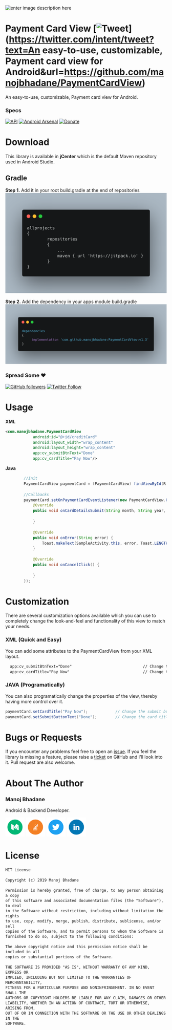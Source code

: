 
![enter image description here](https://raw.githubusercontent.com/manojbhadane/PaymentCardView/master/PaymentCardView.png)
# Payment Card View [![Tweet](https://img.shields.io/twitter/url/http/shields.io.svg?style=social)](https://twitter.com/intent/tweet?text=An easy-to-use, customizable, Payment card view for Android&url=https://github.com/manojbhadane/PaymentCardView)

An easy-to-use, customizable, Payment card view for Android.

### Specs
[![API](https://img.shields.io/badge/API-15%2B-orange.svg?style=flat)](https://android-arsenal.com/api?level=15) 
[![Android Arsenal](https://img.shields.io/badge/Android%20Arsenal-Payment%20Card%20View-brightgreen.svg?style=plastic)](https://android-arsenal.com/details/1/7417)
[![Donate](https://img.shields.io/badge/Donate-PayPal-blue.svg)](https://paypal.me/manojbhadane)
<!---[![License](https://img.shields.io/badge/License-Apache%202.0-blue.svg)](https://opensource.org/licenses/Apache-2.0) -->

# Download

This library is available in **jCenter** which is the default Maven repository used in Android Studio.

## Gradle 
**Step 1.** Add it in your root build.gradle at the end of repositories
![enter image description here](https://raw.githubusercontent.com/manojbhadane/PaymentCardView/master/appproject.png)

**Step 2.** Add the dependency in your apps module build.gradle
![enter image description here](https://raw.githubusercontent.com/manojbhadane/PaymentCardView/master/payment_dependacy.png)

### Spread Some :heart:
[![GitHub followers](https://img.shields.io/github/followers/manojbhadane.svg?style=social&label=Follow)](https://github.com/manojbhadane)  [![Twitter Follow](https://img.shields.io/twitter/follow/manojbhadane.svg?style=social)](https://twitter.com/Manoj_bhadane) 

# Usage
**XML**
```xml
<com.manojbhadane.PaymentCardView
            android:id="@+id/creditCard"
            android:layout_width="wrap_content"
            android:layout_height="wrap_content"
            app:cv_submitBtnText="Done"
            app:cv_cardTitle="Pay Now"/>
``` 

**Java**
```java
        //Init        
        PaymentCardView paymentCard = (PaymentCardView) findViewById(R.id.creditCard);

        //Callbacks
        paymentCard.setOnPaymentCardEventListener(new PaymentCardView.OnPaymentCardEventListener() {
            @Override
            public void onCardDetailsSubmit(String month, String year, String cardNumber, String cvv) {

            }

            @Override
            public void onError(String error) {
                Toast.makeText(SampleActivity.this, error, Toast.LENGTH_SHORT).show();
            }

            @Override
            public void onCancelClick() {

            }
        });
```

# Customization

There are several customization options available which you can use to completely change the look-and-feel and functionality of this view to match your needs.

### XML (Quick and Easy)

You can add some attributes to the PaymentCardView from your XML layout.

```xml
  app:cv_submitBtnText="Done"                               // Change the submit button text
  app:cv_cardTitle="Pay Now"                                // Change the card title text
```

### JAVA (Programatically)

You can also programatically change the properties of the view, thereby having more control over it.

```java
paymentCard.setCardTitle("Pay Now"); 		    // Change the submit button text
paymentCard.setSubmitButtonText("Done"); 	    // Change the card title text
```

# Bugs or Requests

If you encounter any problems feel free to open an [issue](https://github.com/manojbhadane/PaymentCardView/issues/new?assignees=&labels=&template=bug_report.md). If you feel the library is missing a feature, please raise a [ticket](https://github.com/manojbhadane/PaymentCardView/issues/new?assignees=&labels=&template=feature_request.md) on GitHub and I'll look into it. Pull request are also welcome. 


# About The Author

### Manoj Bhadane

Android & Backend Developer.


<a href="https://medium.com/@manojbhadane"><img src="https://github.com/manojbhadane/Social-Icons/blob/master/medium-icon.png?raw=true" width="60"></a>
<a href="https://stackoverflow.com/users/4034678/manoj-bhadane"><img src="https://github.com/manojbhadane/Social-Icons/blob/master/stackoverflow-icon.png?raw=true" width="60"></a>
<a href="https://twitter.com/Manoj_bhadane"><img src="https://github.com/manojbhadane/Social-Icons/blob/master/twitter-icon.png?raw=true" width="60"></a>
<a href="https://in.linkedin.com/in/manojbhadane"><img src="https://github.com/manojbhadane/Social-Icons/blob/master/linkedin-icon.png?raw=true" width="60"></a>

# License

```
MIT License

Copyright (c) 2019 Manoj Bhadane

Permission is hereby granted, free of charge, to any person obtaining a copy
of this software and associated documentation files (the "Software"), to deal
in the Software without restriction, including without limitation the rights
to use, copy, modify, merge, publish, distribute, sublicense, and/or sell
copies of the Software, and to permit persons to whom the Software is
furnished to do so, subject to the following conditions:

The above copyright notice and this permission notice shall be included in all
copies or substantial portions of the Software.

THE SOFTWARE IS PROVIDED "AS IS", WITHOUT WARRANTY OF ANY KIND, EXPRESS OR
IMPLIED, INCLUDING BUT NOT LIMITED TO THE WARRANTIES OF MERCHANTABILITY,
FITNESS FOR A PARTICULAR PURPOSE AND NONINFRINGEMENT. IN NO EVENT SHALL THE
AUTHORS OR COPYRIGHT HOLDERS BE LIABLE FOR ANY CLAIM, DAMAGES OR OTHER
LIABILITY, WHETHER IN AN ACTION OF CONTRACT, TORT OR OTHERWISE, ARISING FROM,
OUT OF OR IN CONNECTION WITH THE SOFTWARE OR THE USE OR OTHER DEALINGS IN THE
SOFTWARE.
```



